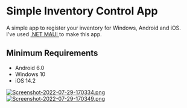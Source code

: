 # Simple Inventory Control App
A simple app to register your inventory for Windows, Android and iOS. 
<br>
I've used <a href="https://dotnet.microsoft.com/en-us/apps/maui">.NET MAUI </a> to make this app.

## Minimum Requirements

- Android 6.0<br>
- Windows 10<br>
- iOS 14.2<br>


[![Screenshot-2022-07-29-170334.png](https://i.postimg.cc/ydfJv258/Screenshot-2022-07-29-170334.png)](https://postimg.cc/FdLsKCNM)
[![Screenshot-2022-07-29-170349.png](https://i.postimg.cc/FRFdbhT6/Screenshot-2022-07-29-170349.png)](https://postimg.cc/Y4VCMBKN)

